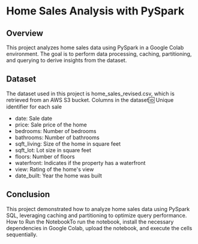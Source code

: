 # Home Sales Analysis with PySpark
## Overview
This project analyzes home sales data using PySpark in a Google Colab environment. The goal is to perform data processing, caching, partitioning, and querying to derive insights from the dataset.

## Dataset

The dataset used in this project is home_sales_revised.csv, which is retrieved from an AWS S3 bucket.
Columns in the dataset:id: Unique identifier for each sale
- date: Sale date
- price: Sale price of the home
- bedrooms: Number of bedrooms
- bathrooms: Number of bathrooms
- sqft_living: Size of the home in square feet
- sqft_lot: Lot size in square feet
- floors: Number of floors
- waterfront: Indicates if the property has a waterfront
- view: Rating of the home's view
- date_built: Year the home was built


## Conclusion

This project demonstrated how to analyze home sales data using PySpark SQL, leveraging caching and partitioning to optimize query performance.
How to Run the NotebookTo run the notebook, install the necessary dependencies in Google Colab, upload the notebook, and execute the cells sequentially.
